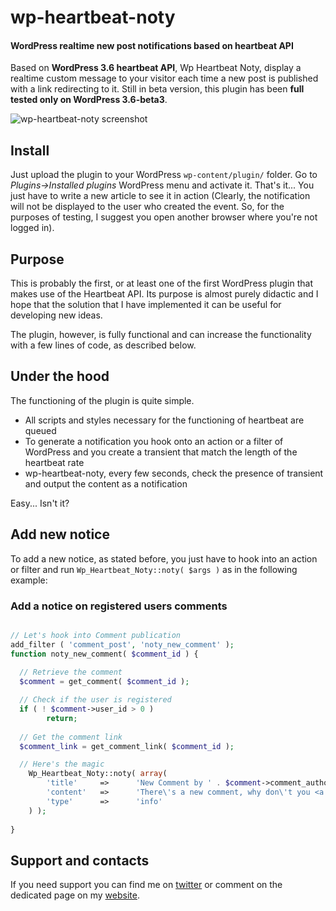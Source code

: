 # wp-heartbeat-noty

#### WordPress realtime new post notifications based on heartbeat API

Based on **WordPress 3.6 heartbeat API**, Wp Heartbeat Noty, display a realtime custom message to your visitor each time a new post is published with a link redirecting to it. Still in beta version, this plugin has been **full tested only on WordPress 3.6-beta3**.

![wp-heartbeat-noty screenshot](https://github.com/micc83/wp-heartbeat-notify/raw/master/wp-heartbeat-notify/screenshot-1.jpg)

## Install

Just upload the plugin to your WordPress `wp-content/plugin/` folder. Go to *Plugins->Installed plugins* WordPress menu and activate it. That's it... You just have to write a new article to see it in action (Clearly, the notification will not be displayed to the user who created the event. So, for the purposes of testing, I suggest you open another browser where you're not logged in).

## Purpose

This is probably the first, or at least one of the first WordPress plugin that makes use of the Heartbeat API. Its purpose is almost purely didactic and I hope that the solution that I have implemented it can be useful for developing new ideas.

The plugin, however, is fully functional and can increase the functionality with a few lines of code, as described below.

## Under the hood

The functioning of the plugin is quite simple.

* All scripts and styles necessary for the functioning of heartbeat are queued
* To generate a notification you hook onto an action or a filter of WordPress and you create a transient that match the length of the heartbeat rate
* wp-heartbeat-noty, every few seconds, check the presence of transient and output the content as a notification

Easy... Isn't it?

## Add new notice

To add a new notice, as stated before, you just have to hook into an action or filter and run `Wp_Heartbeat_Noty::noty( $args )` as in the following example:

### Add a notice on registered users comments 

```php

// Let's hook into Comment publication
add_filter ( 'comment_post', 'noty_new_comment' );
function noty_new_comment( $comment_id ) {
  
  // Retrieve the comment
  $comment = get_comment( $comment_id );

  // Check if the user is registered
  if ( ! $comment->user_id > 0 )
		return;
  
  // Get the comment link
  $comment_link = get_comment_link( $comment_id ); 

  // Here's the magic
	Wp_Heartbeat_Noty::noty( array(
		'title'		=>		'New Comment by ' . $comment->comment_author,
		'content'	=>	 	'There\'s a new comment, why don\'t you <a href="' . $comment_link . '">give it</a> a look?',
		'type'		=>		'info'
	) );
	
}
```

## Support and contacts

If you need support you can find me on [twitter](https://twitter.com/Micc1983) or comment on the dedicated page on my [website](http://codeb.it/).
